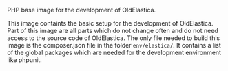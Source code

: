 PHP base image for the development of OldElastica.

This image containts the basic setup for the development of OldElastica. Part of this image are all parts which do not change often and do not need access to the source code of OldElastica. The only file needed to build this image is the composer.json file in the folder `env/elastica/`. It contains a list of the global packages which are needed for the development environment like phpunit.
